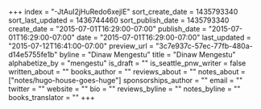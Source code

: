 +++
index = "-JtAuI2jHuRedo6xejlE"
sort_create_date = 1435793340
sort_last_updated = 1436744460
sort_publish_date = 1435793340
create_date = "2015-07-01T16:29:00-07:00"
publish_date = "2015-07-01T16:29:00-07:00"
date = "2015-07-01T16:29:00-07:00"
last_updated = "2015-07-12T16:41:00-07:00"
preview_url = "3c7e937c-57ec-77fb-480a-d14e5755fe1b"
byline = "Dinaw Mengestu"
title = "Dinaw Mengestu"
alphabetize_by = "mengestu"
is_draft = ""
is_seattle_pnw_writer = false
written_about = ""
books_author = ""
reviews_about = ""
notes_about = ["notes/hugo-house-goes-huge"]
sponsorships_author = ""
email = ""
twitter = ""
website = ""
bio = ""
reviews_byline = ""
notes_byline = ""
books_translator = ""
+++
